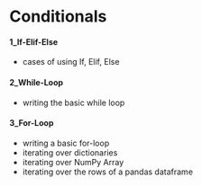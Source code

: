 # Conditionals

#### 1_If-Elif-Else

- cases of using If, Elif, Else

#### 2_While-Loop

- writing the basic while loop

#### 3_For-Loop

- writing a basic for-loop
- iterating over dictionaries
- iterating over NumPy Array
- iterating over the rows of a pandas dataframe


